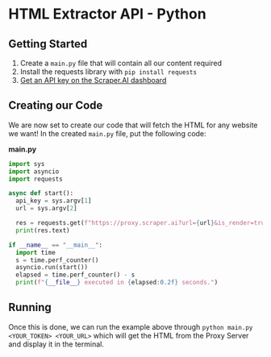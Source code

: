 # HTML Extractor API - Python

## Getting Started

1. Create a `main.py` file that will contain all our content required
2. Install the requests library with `pip install requests`
3. [Get an API key on the Scraper.AI dashboard](/en-us/extractor/api_key.md)

## Creating our Code

We are now set to create our code that will fetch the HTML for any website we want! In the created `main.py` file, put the following code:

**main.py**

```python
import sys
import asyncio
import requests

async def start():
  api_key = sys.argv[1]
  url = sys.argv[2]

  res = requests.get(f"https://proxy.scraper.ai?url={url}&is_render=true&api_key={api_key}")
  print(res.text)

if __name__ == "__main__":
  import time
  s = time.perf_counter()
  asyncio.run(start())
  elapsed = time.perf_counter() - s
  print(f"{__file__} executed in {elapsed:0.2f} seconds.")
```

## Running

Once this is done, we can run the example above through `python main.py <YOUR_TOKEN> <YOUR_URL>` which will get the HTML from the Proxy Server and display it in the terminal.